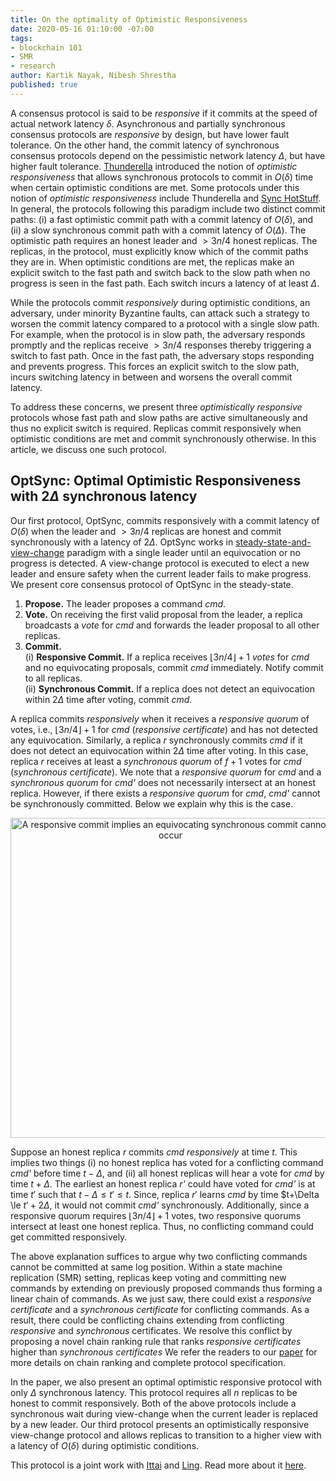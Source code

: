 ```yaml
---
title: On the optimality of Optimistic Responsiveness
date: 2020-05-16 01:10:00 -07:00
tags:
- blockchain 101
- SMR
- research
author: Kartik Nayak, Nibesh Shrestha
published: true
---
```


A consensus protocol is said to be *responsive* if it commits at the speed of actual network latency $\delta$. Asynchronous and 
partially synchronous consensus protocols are *responsive* by design, but have lower fault tolerance. On the other hand, the commit latency of synchronous consensus protocols
depend on the pessimistic network latency $\Delta$, but have higher fault tolerance. [Thunderella](https://link.springer.com/chapter/10.1007/978-3-319-78375-8_1)
introduced the notion of *optimistic responsiveness* that allows synchronous protocols to commit in $O(\delta)$ time when
certain optimistic conditions are met. Some protocols under this notion of *optimistic responsiveness* include Thunderella and 
[Sync HotStuff](https://eprint.iacr.org/2019/270.pdf). In general, the protocols following this paradigm include two distinct 
commit paths: (i) a fast optimistic commit path with a commit latency of $O(\delta)$, and (ii) a slow synchronous commit path with a commit latency of 
$O(\Delta)$. The optimistic path requires an honest leader and $>3n/4$ honest replicas. The replicas, in the protocol, 
must explicitly know which of the commit paths they are in. When optimistic conditions are met, the replicas make an explicit
switch to the fast path and switch back to the slow path when no progress is seen in the fast path. Each switch incurs a latency of at least $\Delta$.
     
While the protocols commit *responsively* during optimistic conditions, an adversary, under minority Byzantine faults, can attack such a strategy to worsen
the commit latency compared to a protocol with a single slow path. For example, when the protocol is in slow path, the 
adversary responds promptly and the replicas receive $> 3n/4$ responses thereby triggering a switch to fast path. Once in
the fast path, the adversary stops responding and prevents progress. This forces an explicit switch to the slow path, incurs switching latency in between and worsens the overall commit latency.

To address these concerns, we present three *optimistically responsive* protocols whose fast path and slow paths are active simultaneously
and thus no explicit switch is required. Replicas commit responsively when optimistic conditions are met and commit synchronously otherwise.
In this article, we discuss one such protocol.

## OptSync: Optimal Optimistic Responsiveness with $2\Delta$ synchronous latency
Our first protocol, OptSync, commits responsively with a commit latency of $O(\delta)$ when the leader and $>3n/4$ replicas are honest and commit synchronously with a latency of $2\Delta$.
OptSync works in [steady-state-and-view-change](https://decentralizedthoughts.github.io/2019-10-15-consensus-for-state-machine-replication/) paradigm with a single leader until an equivocation or no progress is detected.
A view-change protocol is executed to elect a new leader and ensure safety when the current leader fails to make progress.
We present core consensus protocol of OptSync in the steady-state.

1. **Propose.** The leader proposes a command *cmd*.  
2. **Vote.** On receiving the first valid proposal from the leader, a replica broadcasts a *vote* for *cmd* and forwards the leader proposal to all other replicas.  
3. **Commit.**  
  (i) **Responsive Commit.** If a replica receives $\lfloor 3n/4 \rfloor + 1$ *votes* for *cmd* and no equivocating proposals, commit *cmd* immediately. Notify commit to all replicas.    
  (ii) **Synchronous Commit.** If a replica does not detect an equivocation within $2\Delta$ time after voting, commit *cmd*.  
 
A replica commits *responsively* when it receives a *responsive quorum* of votes, i.e., $\lfloor 3n/4 \rfloor + 1$ for *cmd* (*responsive certificate*) and has not detected any equivocation.
Similarly, a replica *r* synchronously commits *cmd* if it does not detect an equivocation within $2\Delta$ time after voting. In this case, replica *r* receives at least a *synchronous quorum* of $f+1$ votes for *cmd* (*synchronous certificate*).
We note that a *responsive quorum* for *cmd* and a *synchronous quorum* for *cmd'* does not necessarily intersect at an honest replica. However, if there exists a *responsive quorum* for *cmd*, *cmd'* cannot be synchronously committed. Below we explain why this is the case.

<p align="center">
<img src="/uploads/optsync.png" width="512" title="A responsive commit implies an equivocating synchronous commit cannot occur">
</p>

Suppose an honest replica *r* commits *cmd* *responsively* at time *t*. This implies two things (i) no honest replica has voted for a conflicting command *cmd'* before time $t-\Delta$, and (ii) all honest replicas will hear a vote for *cmd* by time $t+\Delta$.
The earliest an honest replica *r'* could have voted for *cmd'* is at time $t'$ such that $t-\Delta \le t' \le t$. Since, replica $r'$ learns *cmd* by time $t+\Delta \le $t' + 2\Delta$, it would not commit *cmd'* synchronously. 
Additionally, since a responsive quorum requires $\lfloor 3n/4 \rfloor + 1$ votes, two responsive quorums intersect at least one honest replica. Thus, no conflicting command could get committed responsively.

The above explanation suffices to argue why two conflicting commands cannot be committed at same log position. Within a state machine replication (SMR) setting,
replicas keep voting and committing new commands by extending on previously proposed commands thus forming a linear chain of commands. As we just saw, there could exist a *responsive certificate* and a *synchronous certificate* for conflicting commands.
As a result, there could be conflicting chains extending from conflicting *responsive* and *synchronous* certificates. We resolve this conflict by proposing a novel chain ranking rule that ranks *responsive certificates* higher than *synchronous certificates*
We refer the readers to our [paper](https://eprint.iacr.org/2020/458.pdf) for more details on chain ranking and complete protocol specification.
 
In the paper, we also present an optimal optimistic responsive protocol with only $\Delta$ synchronous latency. This protocol requires all $n$ replicas to be honest to commit responsively.
Both of the above protocols include a synchronous wait during view-change when the current leader is replaced by a new leader.
Our third protocol presents an optimistically responsive view-change protocol and allows replicas to transition to a higher view with a latency of $O(\delta)$ during optimistic conditions.

This protocol is a joint work with [Ittai](https://research.vmware.com/researchers/ittai-abraham) and [Ling](https://sites.google.com/view/renling). Read more about it [here](https://eprint.iacr.org/2020/458.pdf).
